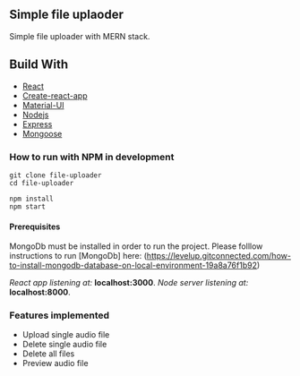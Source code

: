 ## Simple file uplaoder

Simple file uploader with MERN stack.

## Build With

* [React](https://reactjs.org/)
* [Create-react-app](https://create-react-app.dev)
* [Material-UI](https://material-ui.com/)
* [Nodejs](https://nodejs.org) 
* [Express](https://expressjs.com/)
* [Mongoose](https://mongoosejs.com/)

### How to run with NPM in development

```
git clone file-uploader
cd file-uploader
```

```
npm install
npm start
```
#### Prerequisites 

MongoDb must be installed in order to run the project. 
Please folllow instructions to run [MongoDb] here: (https://levelup.gitconnected.com/how-to-install-mongodb-database-on-local-environment-19a8a76f1b92)

*React app listening at:*  **localhost:3000**.
*Node server listening at:*  **localhost:8000**.

### Features implemented
* Upload single audio file
* Delete single audio file
* Delete all files
* Preview audio file
